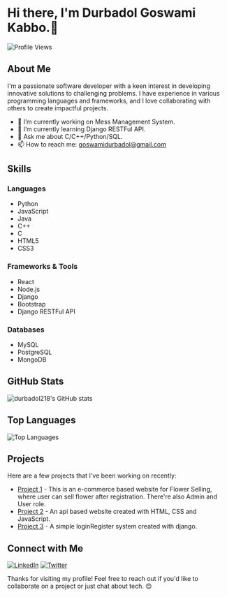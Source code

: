 # Hi there, I'm Durbadol Goswami Kabbo.👋

![Profile Views](https://komarev.com/ghpvc/?username=durbadol218&color=blueviolet)

## About Me

I'm a passionate software developer with a keen interest in developing innovative solutions to challenging problems. I have experience in various programming languages and frameworks, and I love collaborating with others to create impactful projects.

- 🔭 I’m currently working on Mess Management System.
- 🌱 I’m currently learning Django RESTFul API.
- 💬 Ask me about C/C++/Python/SQL.
- 📫 How to reach me: goswamidurbadol@gmail.com

## Skills

### Languages
- Python
- JavaScript
- Java
- C++
- C
- HTML5
- CSS3

### Frameworks & Tools
- React
- Node.js
- Django
- Bootstrap
- Django RESTFul API

### Databases
- MySQL
- PostgreSQL
- MongoDB

## GitHub Stats

![durbadol218's GitHub stats](https://github-readme-stats.vercel.app/api?username=durbadol218&show_icons=true&theme=radical)

## Top Languages

![Top Languages](https://github-readme-stats.vercel.app/api/top-langs/?username=durbadol218&layout=compact&theme=radical)

## Projects

Here are a few projects that I've been working on recently:

- [Project 1](https://github.com/durbadol218/FlowerWorld-New) - This is an e-commerce based website for Flower Selling, where user can sell flower after registration. There're also Admin and User role.
- [Project 2](https://github.com/durbadol218/SwadhinShop) - An api based website created with HTML, CSS and JavaScript.
- [Project 3](https://github.com/durbadol218/LoginRegister) - A simple loginRegister system created with django.

## Connect with Me

[![LinkedIn](https://img.shields.io/badge/LinkedIn-Connect-blue)](https://www.linkedin.com/in/durbadol-goswami/)
[![Twitter](https://img.shields.io/badge/Twitter-Follow-blue)](https://twitter.com/yourtwitterhandle)

Thanks for visiting my profile! Feel free to reach out if you'd like to collaborate on a project or just chat about tech. 😊
